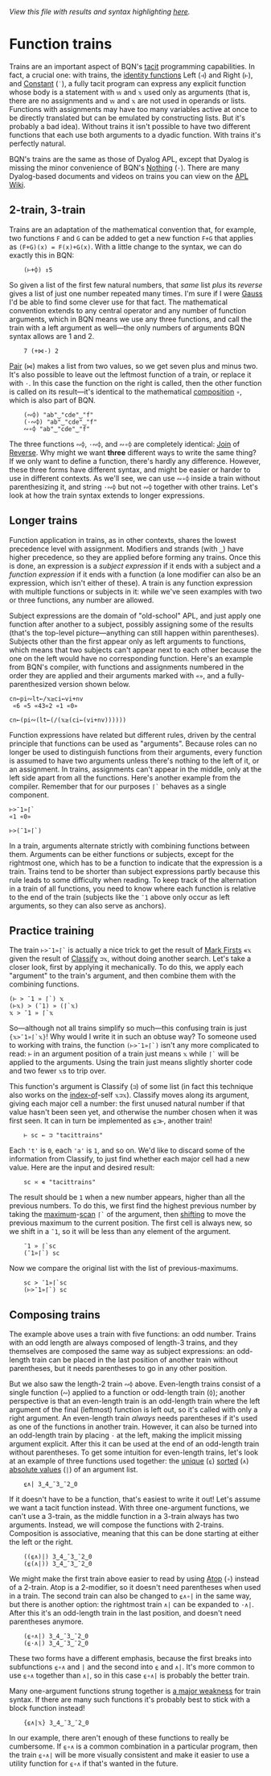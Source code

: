 *View this file with results and syntax highlighting [here](https://saltytine.github.io/BQN/doc/train.html).*

# Function trains

Trains are an important aspect of BQN's [tacit](tacit.md) programming capabilities. In fact, a crucial one: with trains, the [identity functions](identity.md) Left (`⊣`) and Right (`⊢`), and [Constant](constant.md) (`˙`), a fully tacit program can express any explicit function whose body is a statement with `𝕨` and `𝕩` used only as arguments (that is, there are no assignments and `𝕨` and `𝕩` are not used in operands or lists. Functions with assignments may have too many variables active at once to be directly translated but can be emulated by constructing lists. But it's probably a bad idea). Without trains it isn't possible to have two different functions that each use both arguments to a dyadic function. With trains it's perfectly natural.

BQN's trains are the same as those of Dyalog APL, except that Dyalog is missing the minor convenience of BQN's [Nothing](expression.md#nothing) (`·`). There are many Dyalog-based documents and videos on trains you can view on the [APL Wiki](https://aplwiki.com/wiki/Train).

## 2-train, 3-train

Trains are an adaptation of the mathematical convention that, for example, two functions `F` and `G` can be added to get a new function `F+G` that applies as `(F+G)(x) = F(x)+G(x)`. With a little change to the syntax, we can do exactly this in BQN:

        (⊢+⌽) ↕5

So given a list of the first few natural numbers, that *same* list *plus* its *reverse* gives a list of just one number repeated many times. I'm sure if I were [Gauss](https://en.wikipedia.org/wiki/Carl_Friedrich_Gauss#Anecdotes) I'd be able to find some clever use for that fact. The mathematical convention extends to any central operator and any number of function arguments, which in BQN means we use any three functions, and call the train with a left argument as well—the only numbers of arguments BQN syntax allows are 1 and 2.

        7 (+⋈-) 2

[Pair](pair.md) (`⋈`) makes a list from two values, so we get seven plus and minus two. It's also possible to leave out the leftmost function of a train, or replace it with `·`. In this case the function on the right is called, then the other function is called on its result—it's identical to the mathematical [composition](compose.md) `∘`, which is also part of BQN.

        (∾⌽) "ab"‿"cde"‿"f"
        (·∾⌽) "ab"‿"cde"‿"f"
        ∾∘⌽ "ab"‿"cde"‿"f"

The three functions `∾⌽`, `·∾⌽`, and `∾∘⌽` are completely identical: [Join](join.md#join) of [Reverse](reverse.md). Why might we want **three** different ways to write the same thing? If we only want to define a function, there's hardly any difference. However, these three forms have different syntax, and might be easier or harder to use in different contexts. As we'll see, we can use `∾∘⌽` inside a train without parenthesizing it, and string `·∾⌽` but not `∾⌽` together with other trains. Let's look at how the train syntax extends to longer expressions.

## Longer trains

Function application in trains, as in other contexts, shares the lowest precedence level with assignment. Modifiers and strands (with `‿`) have higher precedence, so they are applied before forming any trains. Once this is done, an expression is a *subject expression* if it ends with a subject and a *function expression* if it ends with a function (a lone modifier can also be an expression, which isn't either of these). A train is any function expression with multiple functions or subjects in it: while we've seen examples with two or three functions, any number are allowed.

Subject expressions are the domain of "old-school" APL, and just apply one function after another to a subject, possibly assigning some of the results (that's the top-level picture—anything can still happen within parentheses). Subjects other than the first appear only as left arguments to functions, which means that two subjects can't appear next to each other because the one on the left would have no corresponding function. Here's an example from BQN's compiler, with functions and assignments numbered in the order they are applied and their arguments marked with `«»`, and a fully-parenthesized version shown below.

    cn←pi∾lt←/𝕩≥ci←vi+nv
     «6 «5 «43«2 «1 «0»

    cn←(pi∾(lt←(/(𝕩≥(ci←(vi+nv))))))

Function expressions have related but different rules, driven by the central principle that functions can be used as "arguments". Because roles can no longer be used to distinguish functions from their arguments, every function is assumed to have two arguments unless there's nothing to the left of it, or an assignment. In trains, assignments can't appear in the middle, only at the left side apart from all the functions. Here's another example from the compiler. Remember that for our purposes `` ⌈` `` behaves as a single component.

    ⊢>¯1»⌈`
    «1 «0»

    ⊢>(¯1»⌈`)

In a train, arguments alternate strictly with combining functions between them. Arguments can be either functions or subjects, except for the rightmost one, which has to be a function to indicate that the expression is a train. Trains tend to be shorter than subject expressions partly because this rule leads to some difficulty when reading. To keep track of the alternation in a train of all functions, you need to know where each function is relative to the end of the train (subjects like the `¯1` above only occur as left arguments, so they can also serve as anchors).

## Practice training

The train `` ⊢>¯1»⌈` `` is actually a nice trick to get the result of [Mark Firsts](selfcmp.md#mark-firsts) `∊𝕩` given the result of [Classify](selfcmp.md#classify) `⊐𝕩`, without doing another search. Let's take a closer look, first by applying it mechanically. To do this, we apply each "argument" to the train's argument, and then combine them with the combining functions.

    (⊢ > ¯1 » ⌈`) 𝕩
    (⊢𝕩) > (¯1) » (⌈`𝕩)
    𝕩 > ¯1 » ⌈`𝕩

So—although not all trains simplify so much—this confusing train is just `` {𝕩>¯1»⌈`𝕩} ``! Why would I write it in such an obtuse way? To someone used to working with trains, the function `` (⊢>¯1»⌈`) `` isn't any more complicated to read: `⊢` in an argument position of a train just means `𝕩` while `` ⌈` `` will be applied to the arguments. Using the train just means slightly shorter code and two fewer `𝕩`s to trip over.

This function's argument is Classify (`⊐`) of some list (in fact this technique also works on the [index-of](search.md#index-of)-self `𝕩⊐𝕩`). Classify moves along its argument, giving each major cell a number: the first unused natural number if that value hasn't been seen yet, and otherwise the number chosen when it was first seen. It can in turn be implemented as `⍷⊐⊢`, another train!

        ⊢ sc ← ⊐ "tacittrains"

Each `'t'` is `0`, each `'a'` is `1`, and so on. We'd like to discard some of the information from Classify, to just find whether each major cell had a new value. Here are the input and desired result:

        sc ≍ ∊ "tacittrains"

The result should be `1` when a new number appears, higher than all the previous numbers. To do this, we first find the highest previous number by taking the [maximum](arithmetic.md#additional-arithmetic)-[scan](scan.md) `` ⌈` `` of the argument, then [shifting](shift.md) to move the previous maximum to the current position. The first cell is always new, so we shift in a `¯1`, so it will be less than any element of the argument.

        ¯1 » ⌈`sc
        (¯1»⌈`) sc

Now we compare the original list with the list of previous-maximums.

        sc > ¯1»⌈`sc
        (⊢>¯1»⌈`) sc

## Composing trains

The example above uses a train with five functions: an odd number. Trains with an odd length are always composed of length-3 trains, and they themselves are composed the same way as subject expressions: an odd-length train can be placed in the last position of another train without parentheses, but it needs parentheses to go in any other position.

But we also saw the length-2 train `∾⌽` above. Even-length trains consist of a single function (`∾`) applied to a function or odd-length train (`⌽`); another perspective is that an even-length train is an odd-length train where the left argument of the final (leftmost) function is left out, so it's called with only a right argument. An even-length train *always* needs parentheses if it's used as one of the functions in another train. However, it can also be turned into an odd-length train by placing `·` at the left, making the implicit missing argument explicit. After this it can be used at the end of an odd-length train without parentheses. To get some intuition for even-length trains, let's look at an example of three functions used together: the [unique](selfcmp.md#deduplicate) (`⍷`) [sorted](order.md#sort) (`∧`) [absolute values](arithmetic.md#additional-arithmetic) (`|`) of an argument list.

        ⍷∧| 3‿4‿¯3‿¯2‿0

If it doesn't have to be a function, that's easiest to write it out! Let's assume we want a tacit function instead. With three one-argument functions, we can't use a 3-train, as the middle function in a 3-train always has two arguments. Instead, we will compose the functions with 2-trains. Composition is associative, meaning that this can be done starting at either the left or the right.

        ((⍷∧)|) 3‿4‿¯3‿¯2‿0
        (⍷(∧|)) 3‿4‿¯3‿¯2‿0

We might make the first train above easier to read by using [Atop](compose.md#atop) (`∘`) instead of a 2-train. Atop is a 2-modifier, so it doesn't need parentheses when used in a train. The second train can also be changed to `⍷∧∘|` in the same way, but there is another option: the rightmost train `∧|` can be expanded to `·∧|`. After this it's an odd-length train in the last position, and doesn't need parentheses anymore.

        (⍷∘∧|) 3‿4‿¯3‿¯2‿0
        (⍷·∧|) 3‿4‿¯3‿¯2‿0

These two forms have a different emphasis, because the first breaks into subfunctions `⍷∘∧` and `|` and the second into `⍷` and `∧|`. It's more common to use `⍷∘∧` together than `∧|`, so in this case `⍷∘∧|` is probably the better train.

Many one-argument functions strung together is [a major weakness](../commentary/problems.md#trains-dont-like-monads) for train syntax. If there are many such functions it's probably best to stick with a block function instead!

        {⍷∧|𝕩} 3‿4‿¯3‿¯2‿0

In our example, there aren't enough of these functions to really be cumbersome. If `⍷∘∧` is a common combination in a particular program, then the train `⍷∘∧|` will be more visually consistent and make it easier to use a utility function for `⍷∘∧` if that's wanted in the future.
